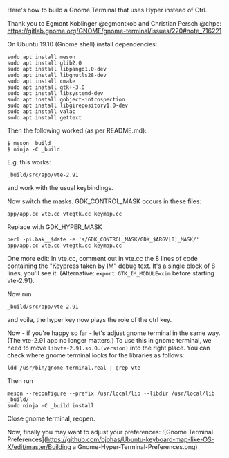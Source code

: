 Here's how to build a Gnome Terminal that uses Hyper instead of Ctrl.

Thank you to Egmont Koblinger @egmontkob and Christian Persch @chpe: 
https://gitlab.gnome.org/GNOME/gnome-terminal/issues/220#note_716221

On Ubuntu 19.10 (Gnome shell) install dependencies:
```
sudo apt install meson
sudo apt install glib2.0
sudo apt install libpango1.0-dev
sudo apt install libgnutls28-dev
sudo apt install cmake
sudo apt install gtk+-3.0
sudo apt install libsystemd-dev
sudo apt install gobject-introspection
sudo apt install libgirepository1.0-dev
sudo apt install valac
sudo apt install gettext
```
Then the following worked (as per README.md):
```
$ meson _build       
$ ninja -C _build   
```
E.g. this works:
```
_build/src/app/vte-2.91
```
and work with the usual keybindings.

Now switch the masks. GDK_CONTROL_MASK occurs in these files:
```
app/app.cc vte.cc vtegtk.cc keymap.cc
```
Replace with GDK_HYPER_MASK
```
perl -pi.bak__$date -e 's/GDK_CONTROL_MASK/GDK_$ARGV[0]_MASK/' app/app.cc vte.cc vtegtk.cc keymap.cc
```
One more edit: In vte.cc, comment out in vte.cc the 8 lines of code containing the "Keypress taken by IM" debug text. It's a single block of 8 lines, you'll see it. (Alternative: `export GTK_IM_MODULE=xim` before starting vte-2.91).

Now run
```
_build/src/app/vte-2.91
```
and voila, the hyper key now plays the role of the ctrl key.

Now - if you're happy so far - let's adjust gnome terminal in the same way. (The vte-2.91 app no longer matters.) To use this in gnome terminal, we need to move `libvte-2.91.so.0.(version)` into the right place. You can check where gnome terminal looks for the libraries as follows:
```
ldd /usr/bin/gnome-terminal.real | grep vte
```
Then run
```
meson --reconfigure --prefix /usr/local/lib --libdir /usr/local/lib _build/
sudo ninja -C _build install
```
Close gnome terminal, reopen.

Now, finally you may want to adjust your preferences:
![Gnome Terminal Preferences](https://github.com/bjohas/Ubuntu-keyboard-map-like-OS-X/edit/master/Building a Gnome-Hyper-Terminal-Preferences.png)




